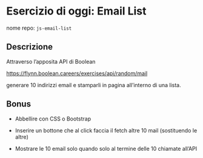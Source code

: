 Esercizio di oggi: **Email List**
===
nome repo: `js-email-list`
## **Descrizione**
Attraverso l’apposita API di Boolean

https://flynn.boolean.careers/exercises/api/random/mail

generare 10 indirizzi email e stamparli in pagina all’interno di una lista.
## **Bonus**
- Abbellire con CSS o Bootstrap

- Inserire un bottone che al click faccia il fetch altre 10 mail (sostituendo le altre)
  
- Mostrare le 10 email solo quando solo al termine delle 10 chiamate all’API